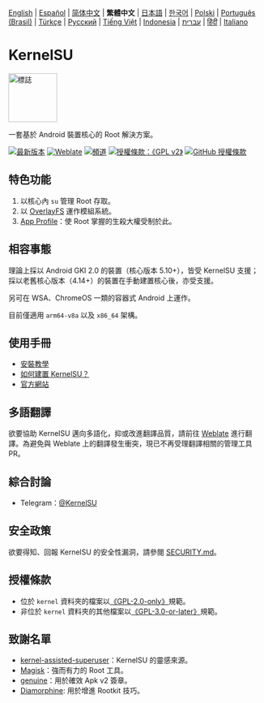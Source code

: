 [English](README.md) | [Español](README_ES.md) | [简体中文](README_CN.md) | **繁體中文** | [日本語](README_JP.md) | [한국어](README_KR.md) | [Polski](README_PL.md) | [Português (Brasil)](README_PT-BR.md) | [Türkçe](README_TR.md) | [Русский](README_RU.md) | [Tiếng Việt](README_VI.md) | [Indonesia](README_ID.md) | [עברית](README_IW.md) | [हिंदी](README_IN.md) | [Italiano](README_IT.md)

# KernelSU

<img src="https://kernelsu.org/logo.png" style="width: 96px;" alt="標誌">

一套基於 Android 裝置核心的 Root 解決方案。

[![最新版本](https://img.shields.io/github/v/release/tiann/KernelSU?label=%e7%99%bc%e8%a1%8c%e7%89%88%e6%9c%ac&logo=github)](https://github.com/tiann/KernelSU/releases/latest)
[![Weblate](https://img.shields.io/badge/%e6%9c%ac%e5%9c%9f%e5%8c%96%e7%bf%bb%e8%ad%af-Weblate-teal?logo=weblate)](https://hosted.weblate.org/engage/kernelsu)
[![頻道](https://img.shields.io/badge/%e8%bf%bd%e8%b9%a4-Telegram-blue.svg?logo=telegram)](https://t.me/KernelSU)
[![授權條款：《GPL v2》](https://img.shields.io/badge/%e6%8e%88%e6%ac%8a%e6%a2%9d%e6%ac%be-%E3%80%8AGPL%20v2%E3%80%8B-orange.svg?logo=gnu)](https://www.gnu.org/licenses/old-licenses/gpl-2.0.en.html)
[![GitHub 授權條款](https://img.shields.io/github/license/tiann/KernelSU?logo=gnu)](/LICENSE)

## 特色功能

1. 以核心內 `su` 管理 Root 存取。
2. 以 [OverlayFS](https://zh.wikipedia.org/zh-tw/OverlayFS) 運作模組系統。
3. [App Profile](https://kernelsu.org/zh_TW/guide/app-profile.html)：使 Root 掌握的生殺大權受制於此。

## 相容事態

理論上採以 Android GKI 2.0 的裝置（核心版本 5.10+），皆受 KernelSU 支援；採以老舊核心版本（4.14+）的裝置在手動建置核心後，亦受支援。

另可在 WSA、ChromeOS 一類的容器式 Android 上運作。

目前僅適用 `arm64-v8a` 以及 `x86_64` 架構。

## 使用手冊

- [安裝教學](https://kernelsu.org/zh_TW/guide/installation.html)
- [如何建置 KernelSU？](https://kernelsu.org/zh_TW/guide/how-to-build.html)
- [官方網站](https://kernelsu.org/zh_TW/)

## 多語翻譯

欲要協助 KernelSU 邁向多語化，抑或改進翻譯品質，請前往 [Weblate](https://hosted.weblate.org/engage/kernelsu/) 進行翻譯。為避免與 Weblate 上的翻譯發生衝突，現已不再受理翻譯相關的管理工具 PR。

## 綜合討論

- Telegram：[@KernelSU](https://t.me/KernelSU)

## 安全政策

欲要得知、回報 KernelSU 的安全性漏洞，請參閱 [SECURITY.md](/SECURITY.md)。

## 授權條款

- 位於 `kernel` 資料夾的檔案以[《GPL-2.0-only》](https://www.gnu.org/licenses/old-licenses/gpl-2.0.en.html)規範。
- 非位於 `kernel` 資料夾的其他檔案以[《GPL-3.0-or-later》](https://www.gnu.org/licenses/gpl-3.0.html)規範。

## 致謝名單

- [kernel-assisted-superuser](https://git.zx2c4.com/kernel-assisted-superuser/about/)：KernelSU 的靈感來源。
- [Magisk](https://github.com/topjohnwu/Magisk)：強而有力的 Root 工具。
- [genuine](https://github.com/brevent/genuine/)：用於確效 Apk v2 簽章。
- [Diamorphine](https://github.com/m0nad/Diamorphine): 用於增進 Rootkit 技巧。
